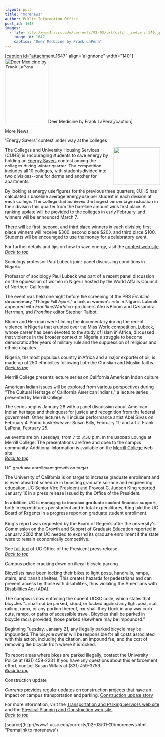 ```yaml
---
layout: post
title: "morenews"
author: Public Information Office
post_id: 1648
images:
  - file: http://www1.ucsc.edu/currents/02-03/art/calif._indians.140.jpg
    image_id: 1647
    caption: "Deer Medicine by Frank LaPena"
---
```


[caption id="attachment_1647" align="alignnone" width="140"]<a href="http://localhost/mysite/wp-content/uploads/2003/01/calif._indians.140.jpg"><img class="size-full wp-image-1647" src="http://localhost/mysite/wp-content/uploads/2003/01/calif._indians.140.jpg" alt="Deer Medicine by Frank LaPena" width="140" height="210" /></a>Deer Medicine by Frank LaPena[/caption]
<p class="pagehead">
  More News
</p>
<p class="sectionhead">
  <a name="energy" id="energy"></a>'Energy Savers' contest under way at the colleges<br>
</p>
<p>
  <img align="right" height="122" src="../art/energyslug.gif" width="150" alt="">The Colleges and University Housing Services (CUHS) is encouraging students to save energy by holding an <a href="http://www2.ucsc.edu/cuhsfacilities/Energy/EnergySaverpage.htm">Energy Savers</a> contest among the colleges during winter quarter. The competition includes all 10 colleges, with students divided into two divisions--one for dorms and another for apartments.
</p>
<p>
  By looking at energy use figures for the previous three quarters, CUHS has calculated a baseline average energy use per student in each division at each college. The college that achieves the largest percentage reduction in their division this quarter from the baseline amount wins first place. A ranking update will be provided to the colleges in early February, and winners will be announced March 7.
</p>
<p>
  There will be first, second, and third place winners in each division; first place winners will receive $300, second place $200, and third place $100. Students will be encouraged to use the money for a celebratory event.
</p>
<p>
  For further details and tips on how to save energy, visit the <a href="http://www2.ucsc.edu/cuhsfacilities/Energy/EnergySaverpage.htm">contest web site</a>.<br>
  <a href="#energy"><i>Back to top</i></a><br>
</p>
<p class="sectionhead">
  <a name="lubeck" id="lubeck"></a>Sociology professor Paul Lubeck joins panel discussing conditions in Nigeria
</p>
<p>
  Professor of sociology Paul Lubeck was part of a recent panel discussion on the oppression of women in Nigeria hosted by the World Affairs Council of Northern California.<br>
</p>
<p>
  The event was held one night before the screening of the PBS <i>Frontline</i> documentary "Things Fall Apart," a look at women's role in Nigeria. Lubeck appeared with <i>Frontline/World</i> co-producers Alexis Bloom and Cassandra Herrman, and <i>Frontline</i> editor Stephen Talbot.
</p>
<p>
  Bloom and Herrman were filming the documentary during the recent violence in Nigeria that erupted over the Miss World competition. Lubeck, whose career has been devoted to the study of Islam in Africa, discussed that violence in the broader context of Nigeria's struggle to become democratic after years of military rule and the suppression of religious and ethnic disputes.<br>
</p>
<p>
  Nigeria, the most populous country in Africa and a major exporter of oil, is made up of 250 ethnicities following both the Christian and Muslim faiths.<br>
  <a href="#energy"><i>Back to top</i></a>
</p>
<p class="sectionhead">
  <a name="series" id="series"></a>Merrill College presents lecture series on California American Indian culture
</p>
<p>
  American Indian issues will be explored from various perspectives during "The Cultural Heritage of California American Indians," a lecture series presented by Merrill College.<br>
</p>
<p>
  The series begins January 28 with a panel discussion about American Indian heritage and their quest for justice and recognition from the federal government. Other lectures will include performance artist Abel Silvas on February 4; Pomo basketweaver Susan Billy, February 11; and artist Frank LaPena, February 25.<br>
</p>
<p>
  All events are on Tuesdays, from 7 to 8:30 p.m. in the Baobab Lounge at Merrill College. The presentations are free and open to the campus community. Additional information is available on the <a href="http://www2.ucsc.edu/merrill/activities/amerindevents.html">Merrill College</a> web site.<br>
  <a href="#energy"><i>Back to top</i></a>
</p>
<p>
  <span class="sectionhead"><a name="growth" id="growth"></a>UC graduate enrollment growth on target<br></span>
</p>
<p>
  The University of California is on target to increase graduate enrollment and is even ahead of schedule in boosting graduate science and engineering education, UC Senior Vice President and Provost C. Judson King reported January 16 in a press release issued by the Office of the President.<br>
</p>
<p>
  In addition, UC is managing to increase graduate student financial support, both in expenditures per student and in total expenditures, King told the UC Board of Regents in a progress report on graduate student enrollment.<br>
  <br>
  King's report was requested by the Board of Regents after the university's Commission on the Growth and Support of Graduate Education reported in January 2002 that UC needed to expand its graduate enrollment if the state were to remain economically competitive.<br>
</p>
<p>
  See <a href="http://www.ucop.edu/news/archives/2003/jan16art2.htm">full text</a> of UC Office of the President press release.<br>
  <a href="#energy"><i>Back to top</i></a>
</p>
<p class="sectionhead">
  <a name="bikes" id="bikes"></a>Campus police cracking down on illegal bicycle parking
</p>
<p>
  Bicyclists have been locking their bikes to light posts, handrails, ramps, stairs, and transit shelters. This creates hazards for pedestrians and can prevent access by those with disabilities, thus violating the Americans with Disabilities Act (ADA).<br>
</p>
<p>
  The campus is now enforcing the current UCSC code, which states that bicycles "...shall not be parked, stood, or locked against any light post, stair railing, ramp, or any portion thereof, nor shall they block in any way curb cuts, ramps, or paths of accessible travel. Bicycles shall be parked in bicycle racks provided; those parked elsewhere may be impounded."
</p>
<p>
  Beginning Tuesday, January 21, any illegally parked bicycle may be impounded. The bicycle owner will be responsible for all costs associated with this action, including the citation, an impound fee, and the cost of removing the bicycle from where it is locked.<br>
  <br>
  To report areas where bikes are parked illegally, contact the University Police at (831) 459-2231. If you have any questions about this enforcement effort, contact Susan Willats at (831) 459-3759.<br>
  <a href="#energy"><i>Back to top</i></a><br>
</p>
<p class="sectionhead">
  <a name="Construction" id="Construction"></a>Construction update
</p>
<p>
  <i>Currents</i> provides regular updates on construction projects that have an impact on campus transportation and parking. <a href="../../construction.html">Construction update story</a>
</p>
<p>
  For more information, visit the <a href="http://www2.ucsc.edu/taps/">Transportation and Parking Services web site</a> and the <a href="http://www2.ucsc.edu/ppc/">Physical Planning and Construction web site.<br></a><a href="#energy"><i>Back to top</i></a>
</p>
<p>

</p>
[source](http://www1.ucsc.edu/currents/02-03/01-20/morenews.html "Permalink to morenews")
